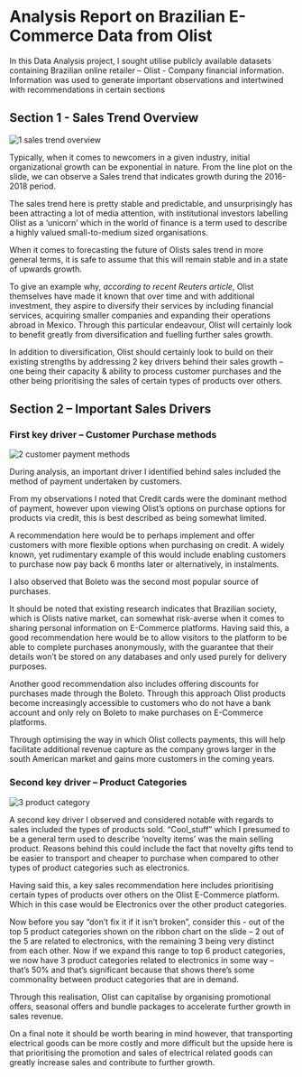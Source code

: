 # Analysis Report on Brazilian E-Commerce Data from Olist

In this Data Analysis project, I sought utilise publicly available datasets containing Brazilian online retailer – Olist - Company financial information. Information was used to generate important observations and intertwined with recommendations in certain sections

<h2>Section 1 - Sales Trend Overview</h2>

![1 sales trend overview](https://github.com/AsadxAwan/olist-powerbi/assets/69483634/bf38a290-ceda-40a3-b776-8d3757db83d3)

Typically, when it comes to newcomers in a given industry, initial organizational growth can be exponential in nature. From the line plot on the slide, we can observe a Sales trend that indicates growth during the 2016-2018 period.

The sales trend here is pretty stable and predictable, and unsurprisingly has been attracting a lot of media attention, with institutional investors labelling Olist as a ‘unicorn’ which in the world of finance is a term used to describe a highly valued small-to-medium sized organisations. 

When it comes to forecasting the future of Olists sales trend in more general terms, it is safe to assume that this will remain stable and in a state of upwards growth. 

To give an example why, <i>according to recent Reuters article</i>, Olist themselves have made it known that over time and with additional investment, they aspire to diversify their services by including financial services, acquiring smaller companies and expanding their operations abroad in Mexico. Through this particular endeavour, Olist will certainly look to benefit greatly from diversification and fuelling further sales growth.  

In addition to diversification, Olist should certainly look to build on their existing strengths by addressing 2 key drivers behind their sales growth – one being their capacity & ability to process customer purchases and the other being prioritising the sales of certain types of products over others.

<h2>Section 2  – Important Sales Drivers</h2>

<h3>First key driver – Customer Purchase methods</h3>

![2 customer payment methods](https://github.com/AsadxAwan/olist-powerbi/assets/69483634/6ff40321-5317-4575-bdda-df4f1172394c)

During analysis, an important driver I identified behind sales included the method of payment undertaken by customers.

From my observations I noted that Credit cards were the dominant method of payment, however upon viewing Olist’s options on purchase options for products via credit, this is best described as being somewhat limited. 

A recommendation here would be to perhaps implement and offer customers with more flexible options when purchasing on credit. A widely known, yet rudimentary example of this would include enabling customers to purchase now pay back 6 months later or alternatively, in instalments. 

I also observed that Boleto was the second most popular source of purchases. 

It should be noted that existing research indicates that Brazilian society, which is Olists native market, can somewhat risk-averse when it comes to sharing personal information on E-Commerce platforms. 
Having said this, a good recommendation here would be to allow visitors to the platform to be able to complete purchases anonymously, with the guarantee that their details won’t be stored on any databases and only used purely for delivery purposes.

Another good recommendation also includes offering discounts for purchases made through the Boleto. Through this approach Olist products become increasingly accessible to customers who do not have a bank account and only rely on Boleto to make purchases on E-Commerce platforms. 

Through optimising the way in which Olist collects payments, this will help facilitate additional revenue capture as the company grows larger in the south American market and gains more customers in the coming years. 


<h3>Second key driver – Product Categories</h3>

![3 product category](https://github.com/AsadxAwan/olist-powerbi/assets/69483634/26ef2357-bdd4-4e08-a7b7-7c2e86413474)

A second key driver I observed and considered notable with regards to sales included the types of products sold. “Cool_stuff” which I presumed to be a general term used to describe ‘novelty items’ was the main selling product. Reasons behind this could include the fact that novelty gifts tend to be easier to transport and cheaper to purchase when compared to other types of product categories such as electronics. 

Having said this, a key sales recommendation here includes prioritising certain types of products over others on the Olist E-Commerce platform. Which in this case would be Electronics over the other product categories. 

Now before you say “don’t fix it if it isn’t broken”, consider this - out of the top 5 product categories shown on the ribbon chart on the slide – 2 out of the 5 are related to electronics, with the remaining 3 being very distinct from each other. Now if we expand this range to top 6 product categories, we now have 3 product categories related to electronics in some way – that’s 50% and that’s significant because that shows there’s some commonality between product categories that are in demand.

Through this realisation, Olist can capitalise by organising promotional offers, seasonal offers and bundle packages to accelerate further growth in sales revenue. 

On a final note it should be worth bearing in mind however, that transporting electrical goods can be more costly and more difficult but the upside here is that prioritising the promotion and sales of electrical related goods can greatly increase sales and contribute to further growth.    
